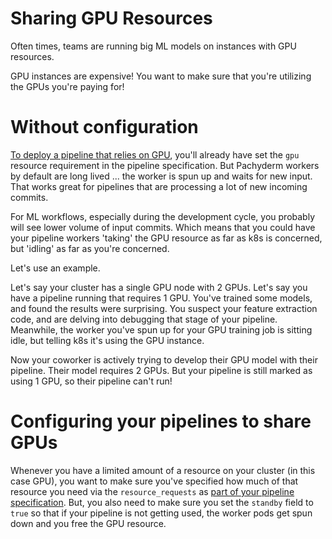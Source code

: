 # Sharing GPU Resources

Often times, teams are running big ML models on instances with GPU resources.

GPU instances are expensive! You want to make sure that you're utilizing the GPUs you're paying for!

# Without configuration

[To deploy a pipeline that relies on GPU](http://docs.pachyderm.io/en/latest/cookbook/tensorflow_gpu.html), you'll already have set the `gpu` resource requirement in the pipeline specification. But Pachyderm workers by default are long lived ... the worker is spun up and waits for new input. That works great for pipelines that are processing a lot of new incoming commits.

For ML workflows, especially during the development cycle, you probably will see lower volume of input commits. Which means that you could have your pipeline workers 'taking' the GPU resource as far as k8s is concerned, but 'idling' as far as you're concerned.

Let's use an example.

Let's say your cluster has a single GPU node with 2 GPUs. Let's say you have a pipeline running that requires 1 GPU. You've trained some models, and found the results were surprising. You suspect your feature extraction code, and are delving into debugging that stage of your pipeline. Meanwhile, the worker you've spun up for your GPU training job is sitting idle, but telling k8s it's using the GPU instance.

Now your coworker is actively trying to develop their GPU model with their pipeline. Their model requires 2 GPUs. But your pipeline is still marked as using 1 GPU, so their pipeline can't run!

# Configuring your pipelines to share GPUs

Whenever you have a limited amount of a resource on your cluster (in this case GPU), you want to make sure you've specified how much of that resource you need via the `resource_requests` as [part of your pipeline specification](http://docs.pachyderm.io/en/latest/reference/pipeline_spec.html). But, you also need to make sure you set the `standby` field to `true` so that if your pipeline is not getting used, the worker pods get spun down and you free the GPU resource.
